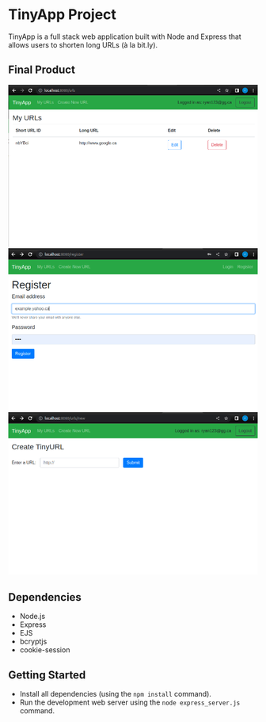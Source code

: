 # TinyApp Project

TinyApp is a full stack web application built with Node and Express that allows users to shorten long URLs (à la bit.ly).

## Final Product

!["Screenshot of URLs page"](https://github.com/plettboy/tinyApp/blob/master/docs/urls.png?raw=true)
!["Screenshot of the Registration Page"](https://github.com/plettboy/tinyApp/blob/master/docs/register_page.png?raw=true)
!["screenshot URL Addition Page"](https://github.com/plettboy/tinyApp/blob/master/docs/new_url_page.png?raw=true)

## Dependencies

- Node.js
- Express
- EJS
- bcryptjs
- cookie-session

## Getting Started

- Install all dependencies (using the `npm install` command).
- Run the development web server using the `node express_server.js` command.

